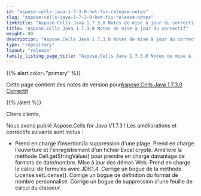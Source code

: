 ```yaml
---
id: "aspose-cells-java-1-7-3-0-hot-fix-release-notes"
slug: "aspose-cells-java-1-7-3-0-hot-fix-release-notes"
linktitle: "Aspose.Cells Java 1.7.3.0 Notes de mise à jour du correctif"
title: "Aspose.Cells Java 1.7.3.0 Notes de mise à jour du correctif"
weight: 80
description: "Aspose.Cells Java 1.7.3.0 Notes de mise à jour du correctif – the latest updates and fixes."
type: "repository"
layout: "release"
family_listing_page_title: "Aspose.Cells Java 1.7.3.0 Notes de mise à jour du correctif"
---
```

{{% alert color="primary" %}} 

 Cette page contient des notes de version pour[Aspose.Cells Java 1.7.3.0 Correctif](https://releases.aspose.com/cells/java/new-releases/aspose.cells-java-1.7.3.0-hot-fix/)

{{% /alert %}} 

 Chers clients,

 Nous avons publié Aspose.Cells for Java V1.7.3 ! Les améliorations et correctifs suivants sont inclus :

- Prend en charge l'insertion/la suppression d'une plage.
 Prend en charge l'ouverture et l'enregistrement d'un fichier Excel crypté.
 Améliore la méthode Cell.getStringValue() pour prendre en charge davantage de formats de date/nombre.
 Mise à jour des démos Web.
 Prend en charge le calcul de formules avec JDK1.4.
 Corrige un bogue de la méthode License.setLicense().
 Corrige un bogue de définition du format de nombre personnalisé.
Corrige un bogue de suppression d'une feuille de calcul du classeur.
